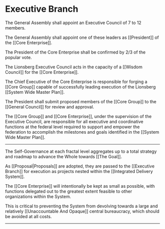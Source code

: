 # Executive Branch

The General Assembly shall appoint an Executive Council of 7 to 12 members. 

The General Assembly shall appoint one of these leaders as [[President]] of the [[Core Enterprise]]. 

The President of the Core Enterprise shall be confirmed by 2/3 of the popular vote. 

The Lionsberg Executive Council acts in the capacity of a [[Wisdom Council]] for the [[Core Enterprise]]. 

The Chief Executive of the Core Enterprise is responsible for forging a [[Core Group]] capable of successfully leading execution of the Lionsberg [[System Wide Master Plan]]. 

The President shall submit proposed members of the [[Core Group]] to the [[General Council]] for review and approval. 

The [[Core Group]] and [[Core Enterprise]], under the supervision of the Executive Council, are responsible for all executive and coordinative functions at the federal level required to support and empower the federation to accomplish the milestones and goals identified in the [[System Wide Master Plan]]. 
___

The Self-Governance at each fractal level aggregates up to a total strategy and roadmap to advance the Whole towards [[The Goal]]. 

As [[Proposal|Proposals]] are adopted, they are passed to the [[Executive Branch]] for execution as projects nested within the [[Integrated Delivery System]]. 

The [[Core Enterprise]] will intentionally be kept as small as possible, with functions delegated out to the greatest extent feasible to other organizations within the System.  

This is critical to preventing the System from devolving towards a large and relatively [[Unaccountable And Opaque]] central bureaucracy, which should be avoided at all costs. 
___



